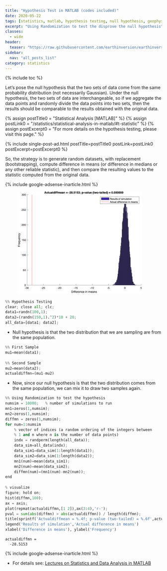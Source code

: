 ```yaml
---
title: "Hypothesis Test in MATLAB (codes included)"
date: 2020-05-22
tags: [statistics, matlab, hypothesis testing, null hypothesis, geophysics]
excerpt: "Using Randomization to test the disprove the null hypothesis"
classes:
  - wide
header:
  teaser: "https://raw.githubusercontent.com/earthinversion/earthinversion-images/main/images/hypothesis_test.png"
sidebar:
  nav: "all_posts_list"
category: statistics
---
```


{% include toc %}

Let’s pose the null hypothesis that the two sets of data come from the same probability distribution (not necessarily Gaussian). Under the null hypothesis, the two sets of data are interchangeable, so if we aggregate the data points and randomly divide the data points into two sets, then the results should be comparable to the results obtained with the original data.

{% assign postTitle0 = "Statistical Analysis [MATLAB]" %}
{% assign postLink0 = "/statistics/statistical-analysis-in-matlab/#t-statistic" %}
{% assign postExcerpt0 = "For more details on the hypothesis testing, please visit this page." %}

{% include single-post-ad.html postTitle=postTitle0 postLink=postLink0 postExcerpt=postExcerpt0 %}

So, the strategy is to generate random datasets, with replacement (bootstrapping), compute difference in means (or difference in medians or any other reliable statistic), and then compare the resulting values to the statistic computed from the original data.

{% include google-adsense-inarticle.html %}

<figure class="half">
    <img width="400" src="https://raw.githubusercontent.com/earthinversion/earthinversion-images/main/images/hypothesis_test.png">
</figure>

```python
%% Hypothesis Testing
clear; close all; clc;
data1=randn(100,1);
data2=(randn(150,1).^2)*10 + 20;
all_data=[data1; data2];
```

- Null hypothesis is that the two distribution that we are sampling are from the same population.

```python
%% First Sample
mu1=mean(data1);

%% Second Sample
mu2=mean(data2);
actualdiffmn=(mu1-mu2)
```

- Now, since our null hypothesis is that the two distribution comes from the same population, we can mix it to draw two samples again.

```python
%% Using Randomization to test the hypothesis
numsim = 10000;   % number of simulations to run
mn1=zeros(1,numsim);
mn2=zeros(1,numsim);
diffmn = zeros(1,numsim);
for num=1:numsim
    % vector of indices (a random ordering of the integers between
    % 1 and n where n is the number of data points)
    indx = randperm(length(all_data));
    data_sim=all_data(indx);
    data_sim1=data_sim(1:length(data1));
    data_sim2=data_sim(1:length(data2));
    mn1(num)=mean(data_sim1);
    mn2(num)=mean(data_sim2);
    diffmn(num)=(mn1(num)-mn2(num));
end

% visualize
figure; hold on;
hist(diffmn,100);
ax = axis;
plot(repmat(actualdiffmn,[1 2]),ax(3:4),'r-');
pval = sum(abs(diffmn) > abs(actualdiffmn)) / length(diffmn);
title(sprintf('Actualdiffmean = %.4f; p-value (two-tailed) = %.6f',actualdiffmn,pval));
legend('Results of simulation','Actual difference in means')
xlabel('Difference in means'), ylabel('Frequency')
```

```
actualdiffmn =
  -28.5153
```

{% include google-adsense-inarticle.html %}

- For details see: [Lectures on Statistics and Data Analysis in MATLAB](https://www.cmrr.umn.edu/~kendrick/statsmatlab/)

